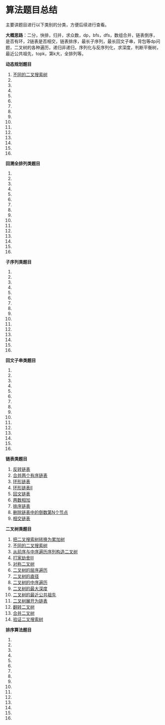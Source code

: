 # 算法题目总结

主要讲题目进行以下类别的分类，方便后续进行查看。

**大概思路**：二分，快排，归并，求众数，dp，bfs，dfs，数组合并，链表倒序，是否有环，2链表是否相交，链表排序，最长子序列，最长回文子串，背包等dp问题，二叉树的各种遍历，递归非递归，序列化与反序列化，求深度，判断平衡树，最近公共祖先，topk，第k大，全排列等。

**动态规划题目**

1. [不同的二叉搜索树](题目/不同的二叉搜索树.md)
2. [](题目/.md)
3. [](题目/.md)
4. [](题目/.md)
5. [](题目/.md)
6. [](题目/.md)
7. [](题目/.md)
8. [](题目/.md)
9. [](题目/.md)
10. [](题目/.md)
11. [](题目/.md)
12. [](题目/.md)
13. [](题目/.md)
14. [](题目/.md)
15. [](题目/.md)
16. [](题目/.md)

**回溯全排列类题目**

1. [](题目/.md)
2. [](题目/.md)
3. [](题目/.md)
4. [](题目/.md)
5. [](题目/.md)
6. [](题目/.md)
7. [](题目/.md)
8. [](题目/.md)
9. [](题目/.md)
10. [](题目/.md)
11. [](题目/.md)
12. [](题目/.md)
13. [](题目/.md)
14. [](题目/.md)
15. [](题目/.md)
16. [](题目/.md)

**子序列类题目**

1. [](题目/.md)
2. [](题目/.md)
3. [](题目/.md)
4. [](题目/.md)
5. [](题目/.md)
6. [](题目/.md)
7. [](题目/.md)
8. [](题目/.md)
9. [](题目/.md)
10. [](题目/.md)
11. [](题目/.md)
12. [](题目/.md)
13. [](题目/.md)
14. [](题目/.md)
15. [](题目/.md)
16. [](题目/.md)

**回文子串类题目**

1. [](题目/.md)
2. [](题目/.md)
3. [](题目/.md)
4. [](题目/.md)
5. [](题目/.md)
6. [](题目/.md)
7. [](题目/.md)
8. [](题目/.md)
9. [](题目/.md)
10. [](题目/.md)
11. [](题目/.md)
12. [](题目/.md)
13. [](题目/.md)
14. [](题目/.md)
15. [](题目/.md)
16. [](题目/.md)

**链表类题目**

1. [反转链表](题目/反转链表.md)
2. [合并两个有序链表](题目/合并两个有序链表.md)
3. [环形链表](题目/环形链表.md)
4. [环形链表II](题目/环形链表II.md)
5. [回文链表](题目/回文链表.md)
6. [两数相加](题目/两数相加.md)
7. [排序链表](题目/排序链表.md)
8. [删除链表中的倒数第N个节点](题目/删除链表中的倒数第N个节点.md)
9. [相交链表](题目/相交链表.md)

**二叉树类题目**

1. [把二叉搜索树转换为累加树](题目/把二叉搜索树转换为累加树.md)
2. [不同的二叉搜索树](题目/不同的二叉搜索树.md)
3. [从前序与中序遍历序列构造二叉树](题目/从前序与中序遍历序列构造二叉树.md)
4. [打家劫舍III](题目/打家劫舍III.md)
5. [对称二叉树](题目/对称二叉树.md)
6. [二叉树的层序遍历](题目/二叉树的层序遍历.md)
7. [二叉树的直径](题目/二叉树的直径.md)
8. [二叉树的中序遍历](题目/二叉树的中序遍历.md)
9. [二叉树的最大深度](题目/二叉树的最大深度.md)
10. [二叉树的最近公共祖先](题目/二叉树的最近公共祖先.md)
11. [二叉树展开为链表](题目/二叉树展开为链表.md)
12. [翻转二叉树](题目/翻转二叉树.md)
13. [合并二叉树](题目/合并二叉树.md)
14. [验证二叉搜索树](题目/验证二叉搜索树.md)

**排序算法题目**

1. [](题目/.md)
2. [](题目/.md)
3. [](题目/.md)
4. [](题目/.md)
5. [](题目/.md)
6. [](题目/.md)
7. [](题目/.md)
8. [](题目/.md)
9. [](题目/.md)
10. [](题目/.md)
11. [](题目/.md)
12. [](题目/.md)
13. [](题目/.md)
14. [](题目/.md)
15. [](题目/.md)
16. [](题目/.md)

